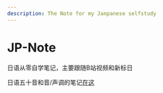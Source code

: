 ```yaml
---
description: The Note for my Janpanese selfstudy
---
```


# JP-Note

日语从零自学笔记，主要跟随B站视频和新标日

日语五十音和音/声调的笔记[在这](https://gist.github.com/SirMegaMU/ae1846ca3d504d9c56c8015709fd4336)
